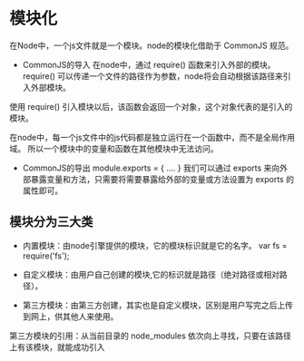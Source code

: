 # 模块化

在Node中，一个js文件就是一个模块。node的模块化借助于 CommonJS 规范。

- CommonJS的导入
在node中，通过 require() 函数来引入外部的模块。
require() 可以传递一个文件的路径作为参数，node将会自动根据该路径来引入外部模块。

使用 require() 引入模块以后，该函数会返回一个对象，这个对象代表的是引入的模块。

在node中，每一个js文件中的js代码都是独立运行在一个函数中，而不是全局作用域。
所以一个模块中的变量和函数在其他模块中无法访问。

- CommonJS的导出
module.exports = {
  ....
}
我们可以通过 exports 来向外部暴露变量和方法，只需要将需要暴露给外部的变量或方法设置为 exports 的属性即可。

## 模块分为三大类

- 内置模块：由node引擎提供的模块，它的模块标识就是它的名字。
var fs = require('fs');

- 自定义模块：由用户自己创建的模块,它的标识就是路径（绝对路径或相对路径）。

- 第三方模块：由第三方创建，其实也是自定义模块，区别是用户写完之后上传到网上，供其他人来使用。

第三方模块的引用：从当前目录的 node_modules 依次向上寻找，只要在该路径上有该模块，就能成功引入
